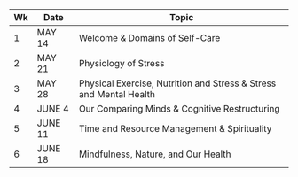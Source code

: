 | Wk | Date   | Topic                             |
|----|--------|-----------------------------------|
| 1  | MAY 14 | Welcome & Domains of Self-Care    |
| 2  | MAY 21 | Physiology of Stress              |
| 3  | MAY 28 | Physical Exercise, Nutrition and Stress & Stress and Mental Health   |
| 4  | JUNE 4  | Our Comparing Minds & Cognitive Restructuring                  |
| 5  | JUNE 11 | Time and Resource Management & Spirituality                 |
| 6  | JUNE 18 | Mindfulness, Nature, and Our Health    |

